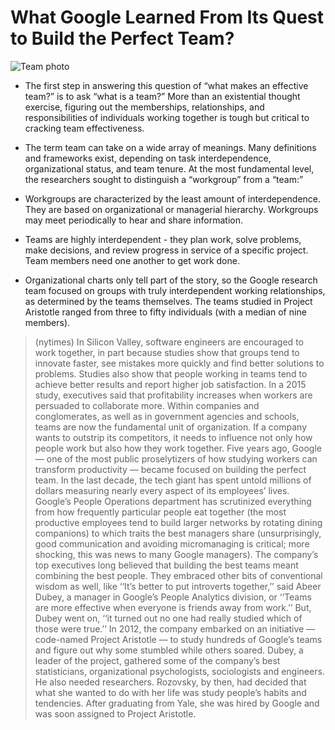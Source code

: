 # What Google Learned From Its Quest to Build the Perfect Team?

![Team photo](https://usercontent.one/wp/www.kennethlange.com/wp-content/uploads/2018/09/engineering_team-624x416.jpg)

- The first step in answering this question of “what makes an effective team?” is to ask “what is a team?” More than an existential thought exercise, figuring out the memberships, relationships, and responsibilities of individuals working together is tough but critical to cracking team effectiveness.

- The term team can take on a wide array of meanings. Many definitions and frameworks exist, depending on task interdependence, organizational status, and team tenure. At the most fundamental level, the researchers sought to distinguish a “workgroup” from a “team:”

- Workgroups are characterized by the least amount of interdependence. They are based on organizational or managerial hierarchy. Workgroups may meet periodically to hear and share information.

- Teams are highly interdependent - they plan work, solve problems, make decisions, and review progress in service of a specific project. Team members need one another to get work done.

- Organizational charts only tell part of the story, so the Google research team focused on groups with truly interdependent working relationships, as determined by the teams themselves. The teams studied in Project Aristotle ranged from three to fifty individuals (with a median of nine members).

> (nytimes) In Silicon Valley, software engineers are encouraged to work together, in part because studies show that groups tend to innovate faster, see mistakes more quickly and find better solutions to problems. Studies also show that people working in teams tend to achieve better results and report higher job satisfaction. In a 2015 study, executives said that profitability increases when workers are persuaded to collaborate more. Within companies and conglomerates, as well as in government agencies and schools, teams are now the fundamental unit of organization. If a company wants to outstrip its competitors, it needs to influence not only how people work but also how they work together.
Five years ago, Google — one of the most public proselytizers of how studying workers can transform productivity — became focused on building the perfect team. In the last decade, the tech giant has spent untold millions of dollars measuring nearly every aspect of its employees’ lives. Google’s People Operations department has scrutinized everything from how frequently particular people eat together (the most productive employees tend to build larger networks by rotating dining companions) to which traits the best managers share (unsurprisingly, good communication and avoiding micromanaging is critical; more shocking, this was news to many Google managers).
The company’s top executives long believed that building the best teams meant combining the best people. They embraced other bits of conventional wisdom as well, like ‘‘It’s better to put introverts together,’’ said Abeer Dubey, a manager in Google’s People Analytics division, or ‘‘Teams are more effective when everyone is friends away from work.’’ But, Dubey went on, ‘‘it turned out no one had really studied which of those were true.’’ In 2012, the company embarked on an initiative — code-named Project Aristotle — to study hundreds of Google’s teams and figure out why some stumbled while others soared. Dubey, a leader of the project, gathered some of the company’s best statisticians, organizational psychologists, sociologists and engineers. He also needed researchers. Rozovsky, by then, had decided that what she wanted to do with her life was study people’s habits and tendencies. After graduating from Yale, she was hired by Google and was soon assigned to Project Aristotle.
